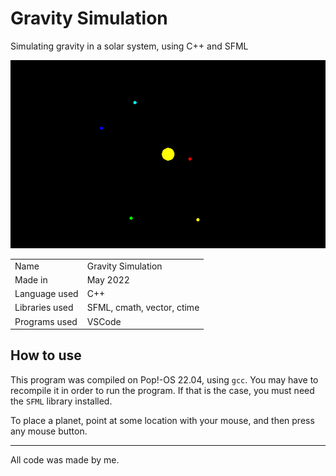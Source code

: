 # Gravity Simulation
Simulating gravity in a solar system, using C++ and SFML

![image](screenshot.png)

|  |  |
| --- | --- |
| Name | Gravity Simulation |
| Made in | May 2022 |
| Language used | C++ |
| Libraries used | SFML, cmath, vector, ctime |
| Programs used | VSCode |

## How to use
This program was compiled on Pop!-OS 22.04, using `gcc`. You may have to recompile it in order to run the program. If that is the case, you must need the `SFML` library installed.

To place a planet, point at some location with your mouse, and then press any mouse button.

---

All code was made by me.
